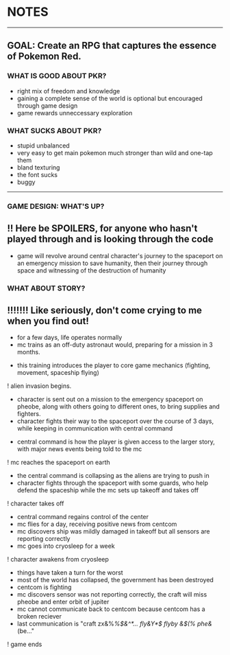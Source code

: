 # NOTES
---

## GOAL: Create an RPG that captures the essence of Pokemon Red.


### WHAT IS GOOD ABOUT PKR?

- right mix of freedom and knowledge
- gaining a complete sense of the world is optional but encouraged through game design
- game rewards unneccessary exploration

### WHAT SUCKS ABOUT PKR?

- stupid unbalanced
- very easy to get main pokemon much stronger than wild and one-tap them
- bland texturing
- the font sucks
- buggy

---

### GAME DESIGN: WHAT'S UP?

## !! **Here be SPOILERS**, for anyone who hasn't played through and is looking through the code

- game will revolve around central character's journey to the spaceport on an emergency mission to save humanity, then their journey through space and witnessing of the destruction of humanity

### WHAT ABOUT STORY?

## !!!!!!! **Like seriously**, don't come crying to me when you find out!

- for a few days, life operates normally
- mc trains as an off-duty astronaut would, preparing for a mission in 3 months.
* this training introduces the player to core game mechanics (fighting, movement, spaceship flying)

! alien invasion begins.
- character is sent out on a mission to the emergency spaceport on pheobe, along with others going to different ones, to bring supplies and fighters.
- character fights their way to the spaceport over the course of 3 days, while keeping in communication with central command
* central command is how the player is given access to the larger story, with major news events being told to the mc

! mc reaches the spaceport on earth
- the central command is collapsing as the aliens are trying to push in
- character fights through the spaceport with some guards, who help defend the spaceship while the mc sets up takeoff and takes off

! character takes off
- central command regains control of the center
- mc flies for a day, receiving positive news from centcom
- mc discovers ship was mildly damaged in takeoff but all sensors are reporting correctly
- mc goes into cryosleep for a week

! character awakens from cryosleep
- things have taken a turn for the worst
- most of the world has collapsed, the government has been destroyed
- centcom is fighting
- mc discovers sensor was not reporting correctly, the craft will miss pheobe and enter orbit of jupiter
- mc cannot communicate back to centcom because centcom has a broken reciever
- last communication is "craft zx&%*%$&^*... fly&Y*$ flyby &$(% phe&*(be..."

! game ends


